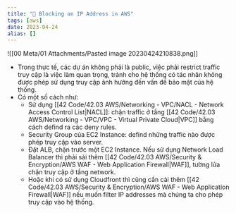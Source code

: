 ```yaml
---
title: "🌱 Blocking an IP Address in AWS"
tags: [aws]
date: 2023-04-24
alias: []
---
```


![[00 Meta/01 Attachments/Pasted image 20230424210838.png]]
- Trong thực tế, các dự án không phải là public, việc phải restrict traffic truy cập là việc làm quan trọng, tránh cho hệ thống có tác nhân không được phép sử dụng truy cập ảnh hưởng đến vấn đề bảo mật của hệ thống.
- Có một số cách như:
	- Sử dụng [[42 Code/42.03 AWS/Networking - VPC/NACL - Network Access Control List|NACL]]: chặn traffic ở tầng [[42 Code/42.03 AWS/Networking - VPC/VPC - Virtual Private Cloud|VPC]] bằng cách defind ra các deny rules.
	- Security Group của EC2 Instance: defind những traffic nào được phép truy cập vào server.
	- Đặt ALB, chặn trước một EC2 Instance. Nếu sử dụng Network Load Balancer thì phải sài thêm [[42 Code/42.03 AWS/Security & Encryption/AWS WAF - Web Application Firewall|WAF]], tường lửa chặn truy cập ở tầng network.
	- Hoặc khi có sử dụng Cloudfront thì cũng cần cài thêm [[42 Code/42.03 AWS/Security & Encryption/AWS WAF - Web Application Firewall|WAF]] nếu muốn filter IP addresses mà chúng ta cho phép truy cập vào hệ thống.
